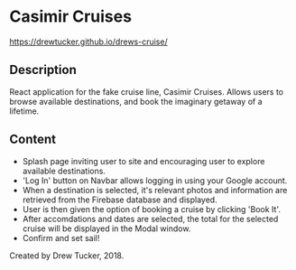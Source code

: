# Casimir Cruises

https://drewtucker.github.io/drews-cruise/

## Description

React application for the fake cruise line, Casimir Cruises. Allows users to browse available destinations, and book the imaginary getaway of a lifetime.

## Content
* Splash page inviting user to site and encouraging user to explore available destinations.
* 'Log In' button on Navbar allows logging in using your Google account.
* When a destination is selected, it's relevant photos and information are retrieved from the Firebase database and displayed.
* User is then given the option of booking a cruise by clicking 'Book It'.
* After accomdations and dates are selected, the total for the selected cruise will be displayed in the Modal window.
* Confirm and set sail!

Created by Drew Tucker, 2018.
